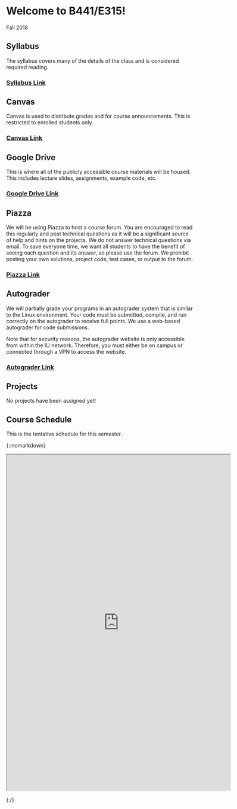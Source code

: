 # Welcome to B441/E315!

Fall 2018

## Syllabus

The syllabus covers many of the details of the class and is considered required
reading. 

### [Syllabus Link](https://docs.google.com/document/d/e/2PACX-1vT7TNV4EW2wFGcmBubDebvns7ZI7QVURaFrLkGgaNw9PKo-o29OirHDP5riQ4OXBM39IEjF6rFc4_Di/pub)

## Canvas

Canvas is used to distribute grades and for course announcements.  This is
restricted to enrolled students only.

### [Canvas Link](https://iu.instructure.com/courses/1737693)

## Google Drive

This is where all of the publicly accessible course materials will be housed.
This includes lecture slides, assignments, example code, etc.  

### [Google Drive Link](https://drive.google.com/drive/folders/1D1-HrIt-PcKSHfEDEsPc7CJWWazd_74l?usp=sharing)

## Piazza

We will be using Piazza to host a course forum.  You are encouraged to read this
regularly and post technical questions as it will be a significant source of
help and hints on the projects. We do not answer technical questions via email.
To save everyone time, we want all students to have the benefit of
seeing each question and its answer, so please use the forum. We prohibit
posting your own solutions, project code, test cases, or output to the forum.

### [Piazza Link](https://piazza.com/class/jkih6n5kn6c1xh)


## Autograder

We will partially grade your programs in an autograder system that is similar to
the Linux environment. Your code must be submitted, compile, and run correctly
on the autograder to receive full points. We use a web-based autograder for code submissions. 

Note that for security reasons, the autograder website is only accessible from within the IU network.  Therefore, you must either be on campus or connected through a VPN to access the website.

### [Autograder Link](https://autograder.sice.indiana.edu)

## Projects

No projects have been assigned yet!

## Course Schedule

This is the tentative schedule for this semester. 

{::nomarkdown}

<iframe src="https://docs.google.com/spreadsheets/d/e/2PACX-1vShqnSsP2jnbVbwGjV50bc-l8Ot-gE98R74PrO3neJ9GRTTYZpw61N7qLe2CZ-2GAy-QLeQqLaFkhOF/pubhtml?gid=0&amp;single=true&amp;widget=true&amp;headers=false" width="600" height="900">
</iframe>

{:/}
